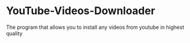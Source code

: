 # YouTube-Videos-Downloader
The program that allows you to install any videos from youtube in highest quality
